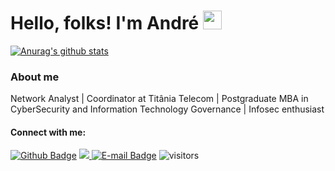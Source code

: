 # Hello, folks! I'm André <img src="https://raw.githubusercontent.com/MartinHeinz/MartinHeinz/master/wave.gif" width="30px">

[![Anurag's github stats](https://github-readme-stats.vercel.app/api?username=piresand&theme=blue-green)](https://github.com/piresand/github-readme-stats)

### About me

Network Analyst | Coordinator at Titânia Telecom | Postgraduate MBA in CyberSecurity and Information Technology Governance | Infosec enthusiast

#### Connect with me:
[![Github Badge](https://img.shields.io/badge/-Github-000?style=flat-square&logo=Github&logoColor=white&link=https://github.com/piresand)](https://github.com/piresand)
<a href="https://www.linkedin.com/in/piresand" alt="linkedin" target="_blank">
<img src="https://img.shields.io/badge/LinkedIn-piresand.svg?&style=flat-square&logo=linkedin&logoColor=white">
</a>
[![E-mail Badge](https://img.shields.io/badge/Email-andrepires.corporativo%40gmail.com-green)](andrepires.corporativo@gmail.com)
![visitors](https://visitor-badge.glitch.me/badge?page_id=piresand)
